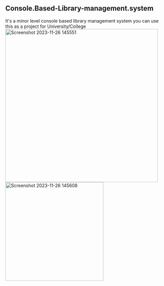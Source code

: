 ## Console.Based-Library-management.system 
It's a minor level console based library management system you can use this as a project for University/College
<img width="477" alt="Screenshot 2023-11-26 145551" src="https://github.com/Sanjayaa02/Console.Based-Library-mgmt.system/assets/119873469/2016f259-b760-45ce-bc40-76153d3a4af8">
<img width="307" alt="Screenshot 2023-11-26 145608" src="https://github.com/Sanjayaa02/Console.Based-Library-mgmt.system/assets/119873469/879b061b-38fd-4e0b-bd44-965e7144947b">
